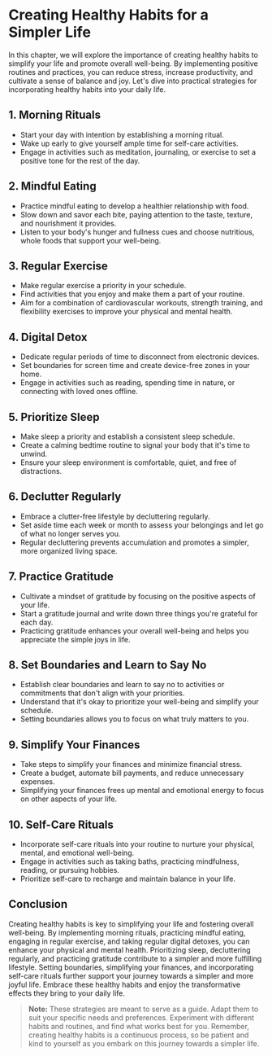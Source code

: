 Creating Healthy Habits for a Simpler Life
======================================================

In this chapter, we will explore the importance of creating healthy habits to simplify your life and promote overall well-being. By implementing positive routines and practices, you can reduce stress, increase productivity, and cultivate a sense of balance and joy. Let's dive into practical strategies for incorporating healthy habits into your daily life.

**1. Morning Rituals**
----------------------

* Start your day with intention by establishing a morning ritual.
* Wake up early to give yourself ample time for self-care activities.
* Engage in activities such as meditation, journaling, or exercise to set a positive tone for the rest of the day.

**2. Mindful Eating**
---------------------

* Practice mindful eating to develop a healthier relationship with food.
* Slow down and savor each bite, paying attention to the taste, texture, and nourishment it provides.
* Listen to your body's hunger and fullness cues and choose nutritious, whole foods that support your well-being.

**3. Regular Exercise**
-----------------------

* Make regular exercise a priority in your schedule.
* Find activities that you enjoy and make them a part of your routine.
* Aim for a combination of cardiovascular workouts, strength training, and flexibility exercises to improve your physical and mental health.

**4. Digital Detox**
--------------------

* Dedicate regular periods of time to disconnect from electronic devices.
* Set boundaries for screen time and create device-free zones in your home.
* Engage in activities such as reading, spending time in nature, or connecting with loved ones offline.

**5. Prioritize Sleep**
-----------------------

* Make sleep a priority and establish a consistent sleep schedule.
* Create a calming bedtime routine to signal your body that it's time to unwind.
* Ensure your sleep environment is comfortable, quiet, and free of distractions.

**6. Declutter Regularly**
--------------------------

* Embrace a clutter-free lifestyle by decluttering regularly.
* Set aside time each week or month to assess your belongings and let go of what no longer serves you.
* Regular decluttering prevents accumulation and promotes a simpler, more organized living space.

**7. Practice Gratitude**
-------------------------

* Cultivate a mindset of gratitude by focusing on the positive aspects of your life.
* Start a gratitude journal and write down three things you're grateful for each day.
* Practicing gratitude enhances your overall well-being and helps you appreciate the simple joys in life.

**8. Set Boundaries and Learn to Say No**
-----------------------------------------

* Establish clear boundaries and learn to say no to activities or commitments that don't align with your priorities.
* Understand that it's okay to prioritize your well-being and simplify your schedule.
* Setting boundaries allows you to focus on what truly matters to you.

**9. Simplify Your Finances**
-----------------------------

* Take steps to simplify your finances and minimize financial stress.
* Create a budget, automate bill payments, and reduce unnecessary expenses.
* Simplifying your finances frees up mental and emotional energy to focus on other aspects of your life.

**10. Self-Care Rituals**
-------------------------

* Incorporate self-care rituals into your routine to nurture your physical, mental, and emotional well-being.
* Engage in activities such as taking baths, practicing mindfulness, reading, or pursuing hobbies.
* Prioritize self-care to recharge and maintain balance in your life.

**Conclusion**
--------------

Creating healthy habits is key to simplifying your life and fostering overall well-being. By implementing morning rituals, practicing mindful eating, engaging in regular exercise, and taking regular digital detoxes, you can enhance your physical and mental health. Prioritizing sleep, decluttering regularly, and practicing gratitude contribute to a simpler and more fulfilling lifestyle. Setting boundaries, simplifying your finances, and incorporating self-care rituals further support your journey towards a simpler and more joyful life. Embrace these healthy habits and enjoy the transformative effects they bring to your daily life.
> **Note:** These strategies are meant to serve as a guide. Adapt them to suit your specific needs and preferences. Experiment with different habits and routines, and find what works best for you. Remember, creating healthy habits is a continuous process, so be patient and kind to yourself as you embark on this journey towards a simpler life.
